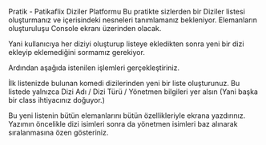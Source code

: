 Pratik  - Patikaflix Diziler Platformu
Bu pratikte sizlerden bir Diziler listesi oluşturmanız ve içerisindeki nesneleri tanımlamanız bekleniyor. Elemanların oluşturuluşu Console ekranı üzerinden olacak.

Yani kullanıcıya her diziyi oluşturup listeye ekledikten sonra yeni bir dizi ekleyip eklemediğini sormamız gerekiyor.


Ardından aşağıda istenilen işlemleri gerçekleştiriniz.

İlk listenizde bulunan komedi dizilerinden yeni bir liste oluşturunuz. Bu listede yalnızca Dizi Adı / Dizi Türü / Yönetmen bilgileri yer alsın (Yani başka bir class ihtiyacınız doğuyor.)

 Bu yeni listenin bütün elemanlarını bütün özellikleriyle ekrana yazdırınız. Yazımın öncelikle dizi isimleri sonra da yönetmen isimleri baz alınarak sıralanmasına özen gösteriniz.
